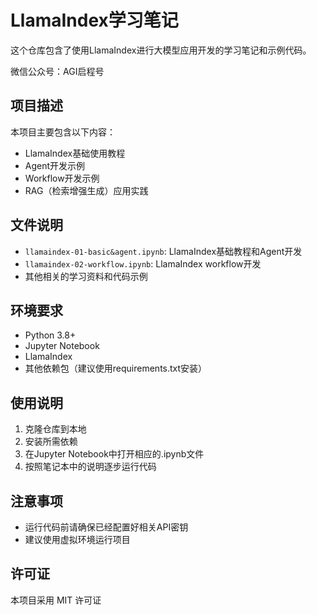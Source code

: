 # LlamaIndex学习笔记

这个仓库包含了使用LlamaIndex进行大模型应用开发的学习笔记和示例代码。

微信公众号：AGI启程号

## 项目描述

本项目主要包含以下内容：
- LlamaIndex基础使用教程
- Agent开发示例
- Workflow开发示例
- RAG（检索增强生成）应用实践

## 文件说明

- `llamaindex-01-basic&agent.ipynb`: LlamaIndex基础教程和Agent开发
- `llamaindex-02-workflow.ipynb`: LlamaIndex workflow开发
- 其他相关的学习资料和代码示例

## 环境要求

- Python 3.8+
- Jupyter Notebook
- LlamaIndex
- 其他依赖包（建议使用requirements.txt安装）

## 使用说明

1. 克隆仓库到本地
2. 安装所需依赖
3. 在Jupyter Notebook中打开相应的.ipynb文件
4. 按照笔记本中的说明逐步运行代码

## 注意事项

- 运行代码前请确保已经配置好相关API密钥
- 建议使用虚拟环境运行项目

## 许可证

本项目采用 MIT 许可证 
